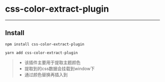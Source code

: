 # css-color-extract-plugin

---

Install
---

```
npm install css-color-extract-plugin

```

```
yarn add css-color-extract-plugin

```

> - 该插件主要用于提取主题颜色
> - 提取到的css数据会挂载到window下
> - 通过颜色替换再插入到<style>，可达到动态修改主题的目的

---

![演示图](http://assets.maocanhua.cn/FgvARiyXVDzYELDVvVIB4L3WYxoX)

Usage

---

// webpack.config.js

```js
const CssColorExtractPlugin = require('css-color-extract-plugin').default;
const PRIMARY_COLOR = '#1890ff';
module.exports = {
    ...
    module: {
        rules: [
          {
            test: /\.css$/,
            exclude: '/\.module\.css$/',
            use: [
                "style-loader", 
                "css-loader", 
                {
                  loader: CssColorExtractPlugin.loader,
                  options: {
                    colors: [ PRIMARY_COLOR ]
                  }
              },
           ]
        },
        {
            test:  /\.module\.css$/,
            use: [
                "style-loader", 
                 {
                   loader: "css-loader", 
                   options: {
                     modules: true,
                     localIdentName: '[path][name]__[local]',
                   }
								},
                {
                    loader: CssColorExtractPlugin.loader,
                    options: {
                    colors: [ PRIMARY_COLOR ],
                    modules: true,
                    localIdentName: '[path][name]__[local]',
                  }
               },
            ]
        }
      ]
    }
   ...
   	plugins: [
      ...
			new CssColorExtractPlugin({ fileName: 'theme' }),
     ]
};
```
### 编译后会在html中插入theme.js，其内容类似以下

```js
window.CSS_EXTRACT_COLOR_PLUGIN = [
  {"source":".src-App-module__example {  background: #1890ff;}","fileName":"App.module.scss","matchColors":["#1890ff"]},
  {"source":".src-Header-module__example {  color: #1890ff;}","fileName":"Header.module.scss","matchColors":["#1890ff"]}
];
var styles = document.createElement('style');
styles.innerHTML = window.CSS_EXTRACT_COLOR_PLUGIN.map((item) => item.source).join('');
document.body.appendChild(styles);
```

### 接着只要使用简单的正则即可替换主题色
```js

import React, { Component } from 'react';
import styles from './App.module.scss';
import { SketchPicker } from 'react-color';

function replaceColor(source, color, replaceColor) {
	return source.replace(new RegExp(`(:.*?\\s*)(${color})(\\b.*?)(?=})`, 'mig'), (group) => {
		return group.replace(new RegExp(`${color}`, 'mig'), replaceColor);
	});
}

const PRIMARY_COLOR = '#1890ff';

class App extends Component {
	
	async setColor(color) {
		const styleData = window.CSS_EXTRACT_COLOR_PLUGIN || [];
		const cssText = styleData.map((item) => item.source).join('');
		const styleText = replaceColor(cssText, PRIMARY_COLOR, color);
		const style = document.createElement('style');
		style.innerHTML = styleText;
		document.body.appendChild(style);
	}
	render() {
		return (
			<div className={styles['example']}>
				<SketchPicker onChangeComplete={(colorResult) => this.setColor(colorResult.hex)} />
			</div>
		);
	}
}

export default App;

```

## loader Options
```js
 {
	colors: string[]; // 匹配的颜色数组，如果出现颜色层次错误覆盖的情况，需要选上被覆盖的颜色，可通过该选项在不同的文件提取不同的颜色
	only?: boolean = true; // 仅提取选中颜色规则，否则会将整个文件提取进去
	modules?: boolean = false; 
	localIdentName?: string = '';
}

```

## plugin Options
```js
  {
		fileName?: string; // 提取颜色的文件名,不提供则直接嵌在 script标签中
	  variableName?: string = 'CSS_EXTRACT_COLOR_PLUGIN'; // 挂载到window的变量名， 默认 CSS_EXTRACT_COLOR_PLUGIN
}

```
**[example](https://github.com/m-Ryan/css-color-extract-plugin/tree/master/examples)**

**[一个更复杂的例子-RyanCMS内容管理系统](https://github.com/m-Ryan/RyanCMS/blob/master/fontend/config/webpack.config.js)**
